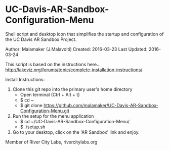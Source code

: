 # UC-Davis-AR-Sandbox-Configuration-Menu
Shell script and desktop icon that simplifies the startup and configuration of the UC Davis AR Sandbox Project.

Author: Malamaker (J.Malavolti)
Created: 2016-03-23
Last Updated: 2016-03-24

This script is based on the instructions here... http://lakeviz.org/forums/topic/complete-installation-instructions/

Install Instructions:
  1. Clone this git repo into the primary user's home directory
      - Open terminal (Ctrl + Alt + t)
      - $ cd ~
      - $ git clone https://github.com/malamaker/UC-Davis-AR-Sandbox-Configuration-Menu.git
  2. Run the setup for the menu application
      - $ cd ~/UC-Davis-AR-Sandbox-Configuration-Menu/
      - $ ./setup.sh
  3. Go to your desktop, click on the 'AR Sandbox' link and enjoy.



Member of River City Labs, rivercitylabs.org
  
